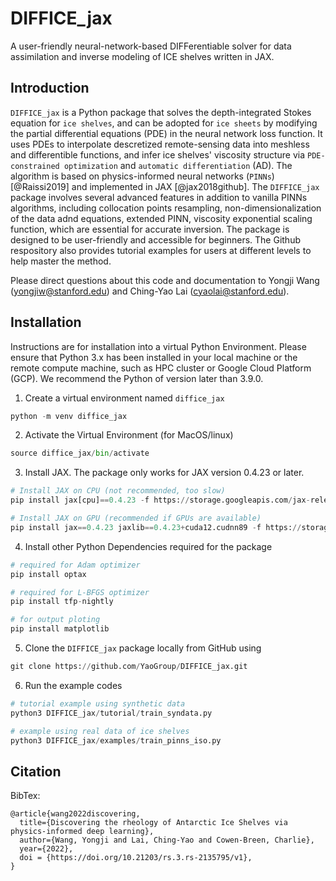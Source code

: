 # DIFFICE_jax
A user-friendly neural-network-based DIFFerentiable solver for data assimilation and inverse modeling of ICE shelves written in JAX. 

## Introduction 
`DIFFICE_jax` is a Python package that solves the depth-integrated Stokes equation for `ice shelves`, and can be adopted for `ice sheets` by modifying the partial differential equations (PDE) in the neural network loss function. It uses PDEs to interpolate descretized remote-sensing data into meshless and differentible functions, and infer ice shelves' viscosity structure via `PDE-constrained optimization` and `automatic differentiation` (AD). The algorithm is based on physics-informed neural networks (`PINNs`) [@Raissi2019] and implemented in JAX [@jax2018github]. The `DIFFICE_jax` package involves several advanced features in addition to vanilla PINNs algorithms, including collocation points resampling, non-dimensionalization of the data adnd equations, extended PINN, viscosity exponential scaling function, which are essential for accurate inversion. The package is designed to be user-friendly and accessible for beginners. The Github respository also provides tutorial examples for users at different levels to help master the method.

Please direct questions about this code and documentation to Yongji Wang (yongjiw@stanford.edu) and Ching-Yao Lai (cyaolai@stanford.edu).

## Installation

Instructions are for installation into a virtual Python Environment. Please ensure that Python 3.x has been installed in your 
local machine or the remote compute machine, such as HPC cluster or Google Cloud Platform (GCP). We recommend the Python of 
version later than 3.9.0. 

1. Create a virtual environment named `diffice_jax`
```python
python -m venv diffice_jax
```

2. Activate the Virtual Environment (for MacOS/linux)
```python
source diffice_jax/bin/activate
```

3. Install JAX. The package only works for JAX version 0.4.23 or later.
```python
# Install JAX on CPU (not recommended, too slow)
pip install jax[cpu]==0.4.23 -f https://storage.googleapis.com/jax-releases/jax_releases.html

# Install JAX on GPU (recommended if GPUs are available)
pip install jax==0.4.23 jaxlib==0.4.23+cuda12.cudnn89 -f https://storage.googleapis.com/jax-releases/jax_cuda_releases.html
```

4. Install other Python Dependencies required for the package
```python
# required for Adam optimizer
pip install optax

# required for L-BFGS optimizer
pip install tfp-nightly

# for output ploting
pip install matplotlib
```

5. Clone the `DIFFICE_jax` package locally from GitHub using
```python
git clone https://github.com/YaoGroup/DIFFICE_jax.git
```

6. Run the example codes
```python
# tutorial example using synthetic data
python3 DIFFICE_jax/tutorial/train_syndata.py

# example using real data of ice shelves
python3 DIFFICE_jax/examples/train_pinns_iso.py
```   




## Citation
BibTex:
```
@article{wang2022discovering,
  title={Discovering the rheology of Antarctic Ice Shelves via physics-informed deep learning},
  author={Wang, Yongji and Lai, Ching-Yao and Cowen-Breen, Charlie},
  year={2022},
  doi = {https://doi.org/10.21203/rs.3.rs-2135795/v1},
}
```
